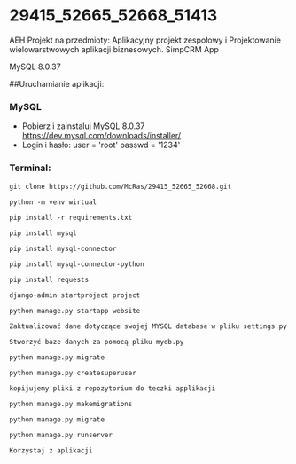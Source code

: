 # 29415_52665_52668_51413
AEH Projekt na przedmioty: Aplikacyjny projekt zespołowy i Projektowanie wielowarstwowych aplikacji biznesowych.
SimpCRM App

MySQL 8.0.37


##Uruchamianie aplikacji:
### MySQL
* Pobierz i zainstaluj MySQL 8.0.37 https://dev.mysql.com/downloads/installer/
* Login i hasło:
user = 'root'
passwd = '1234' 

### Terminal:
```
git clone https://github.com/McRas/29415_52665_52668.git
```
```
python -m venv wirtual
```
```
pip install -r requirements.txt
```
```
pip install mysql
```
```
pip install mysql-connector
```
```
pip install mysql-connector-python
```
```
pip install requests
```
```
django-admin startproject project
```
```
python manage.py startapp website
```
```
Zaktualizować dane dotyczące swojej MYSQL database w pliku settings.py
```
```
Stworzyć baze danych za pomocą pliku mydb.py
```
```
python manage.py migrate
```
```
python manage.py createsuperuser
```
```
kopijujemy pliki z repozytorium do teczki applikacji
```
```
python manage.py makemigrations
```
```
python manage.py migrate
```
```
python manage.py runserver
```
```
Korzystaj z aplikacji
